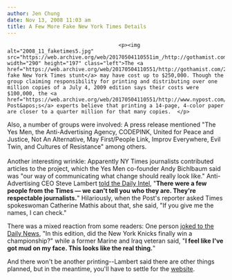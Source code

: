 ```yaml
---
author: Jen Chung
date: Nov 13, 2008 11:03 am
title: A Few More Fake New York Times Details
---
```


	
										<p><img alt="2008_11_faketimes5.jpg" src="https://web.archive.org/web/20170504110551im_/http://gothamist.com/attachments/jen/2008_11_faketimes5.jpg" width="290" height="197" class="left">The <a href="https://web.archive.org/web/20170504110551/http://gothamist.com/2008/11/12/fake_new_york_times_hits_readers.php">elaborate fake New York Times stunt</a> may have cost up to $250,000. Though the group claiming responsibility for printing and distributing over one million copies of a July 4, 2009 edition says their costs were $100,000, the <a href="https://web.archive.org/web/20170504110551/http://www.nypost.com/seven/11132008/news/nationalnews/journali_sham_tweaks_times_138439.htm">NY Post&apos;s</a> experts believe that printing a 14-page, 4-color paper are closer to a quarter million for that many copies.  </p>

<p>Also, a number of groups were involved: A press release mentioned &quot;The Yes Men, the Anti-Advertising Agency, CODEPINK, United for Peace and Justice, Not An Alternative, May First/People Link, Improv Everywhere, Evil Twin, and Cultures of Resistance&quot; among others.<br>
 <br>
Another interesting wrinkle:  Apparently NY Times journalists contributed articles to the project, which the Yes Men co-founder Andy Bichlbaum said was &quot;our way of communicating what change should really look like.&quot;  Anti-Advertising CEO Steve Lambert <a href="https://web.archive.org/web/20170504110551/http://nymag.com/daily/intel/2008/11/fake_new_york_times_has_a_conn.html">told the Daily Intel</a>, &quot;<strong>There were a few people from the Times &#x2014; we can&apos;t tell you who they are. They&apos;re respectable journalists.</strong>&quot;  Hilariously, when the Post&apos;s reporter asked Times spokeswoman Catherine Mathis about that, she said, &quot;If you give me the names, I can check.&quot;</p>

<p>There was a mixed reaction from some readers: One person <a href="https://web.archive.org/web/20170504110551/http://www.nydailynews.com/ny_local/2008/11/12/2008-11-12_fake_new_york_times_announces_iraq_war_e.html">joked to the Daily News</a>, &quot;In this edition, did the New York Knicks finally win a championship?&quot; while a former Marine and Iraq veteran said, &quot;<strong>I feel like I&apos;ve got mud on my face.  This looks like the real thing.</strong>&quot;  </p>

<p>And there won&apos;t be another printing--Lambert said there are other things planned, but in the meantime, you&apos;ll have to settle for the <a href="https://web.archive.org/web/20170504110551/http://nytimes-se.com/">website</a>.</p>					
										
									
				
